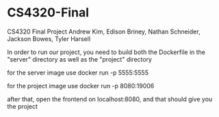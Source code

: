 # CS4320-Final

CS4320 Final Project
Andrew Kim, Edison Briney, Nathan Schneider, Jackson Bowes, Tyler Harsell


In order to run our project, you need to build both the Dockerfile in the "server" directory as well as the "project" directory

for the server image use
docker run -p 5555:5555 <image id>

for the project image use
docker run -p 8080:19006 <image id>

after that, open the frontend on localhost:8080, and that should give you the project
